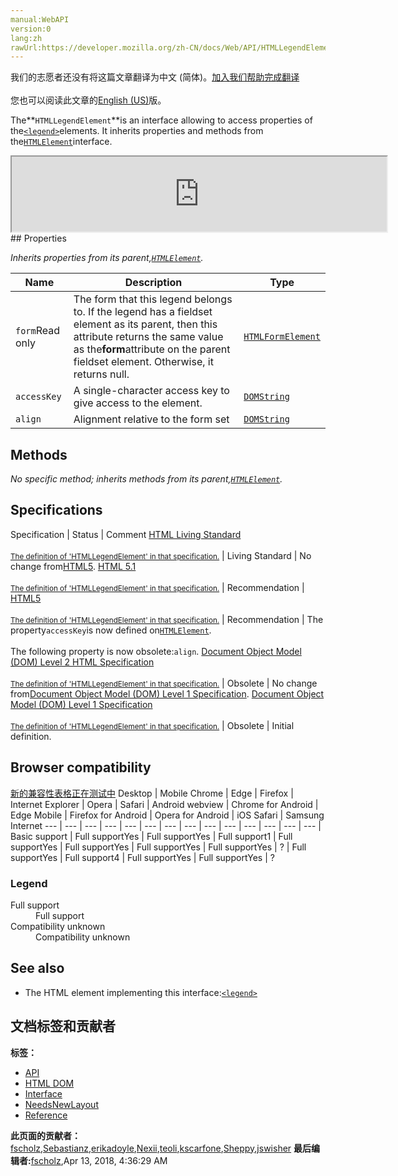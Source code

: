 ```yaml
---
manual:WebAPI
version:0
lang:zh
rawUrl:https://developer.mozilla.org/zh-CN/docs/Web/API/HTMLLegendElement
---
```




<bdi>我们的志愿者还没有将这篇文章翻译为<bdi>中文 (简体)</bdi>。[加入我们帮助完成翻译](%12777 "")<br></br>您也可以阅读此文章的[English (US)](%12778 "")版。</bdi>






The**`HTMLLegendElement`**is an interface allowing to access properties of the[`<legend>`](%12779 "The HTML <legend> element represents a caption for the content of its parent <fieldset>.")elements. It inherits properties and methods from the[`HTMLElement`](%12142 "The HTMLElement interface represents any HTML element. Some elements directly implement this interface, others implement it via an interface that inherits it.")interface.

<iframe src='https://mdn.mozillademos.org/en-US/docs/Web/API/HTMLLegendElement$samples/inheritance_diagram?revision=1374117' width='600' height='120'></iframe>
## Properties<a name="Properties"></a>


<em>Inherits properties from its parent,[`HTMLElement`](%12142 "The HTMLElement interface represents any HTML element. Some elements directly implement this interface, others implement it via an interface that inherits it.").</em>

Name | Description | Type 
 ---  |  ---  |  ---  | 
`form`Read only | The form that this legend belongs to. If the legend has a fieldset element as its parent, then this attribute returns the same value as the**form**attribute on the parent fieldset element. Otherwise, it returns null. | [`HTMLFormElement`](%12425 "The HTMLFormElement interface represents a <form> element in the DOM; it can be used to access and in some cases modify aspects of the form, as well as access its component elements.") 
`accessKey` | A single-character access key to give access to the element. | [`DOMString`](%3945 "DOMString is a UTF-16 String. As JavaScript already uses such strings, DOMString is mapped directly to a String.") 
`align`<i></i> | Alignment relative to the form set | [`DOMString`](%3945 "DOMString is a UTF-16 String. As JavaScript already uses such strings, DOMString is mapped directly to a String.") 


## Methods<a name="Methods"></a>


<em>No specific method; inherits methods from its parent,[`HTMLElement`](%12142 "The HTMLElement interface represents any HTML element. Some elements directly implement this interface, others implement it via an interface that inherits it.").</em>


## Specifications<a name="Specifications"></a>
Specification | Status | Comment 
[HTML Living Standard<br></br><small>The definition of &#39;HTMLLegendElement&#39; in that specification.</small>](%12780 "") | Living Standard | No change from[HTML5](%12136 "The 'HTML5' specification"). 
[HTML 5.1<br></br><small>The definition of &#39;HTMLLegendElement&#39; in that specification.</small>](%12781 "") | Recommendation |  
[HTML5<br></br><small>The definition of &#39;HTMLLegendElement&#39; in that specification.</small>](%12782 "") | Recommendation | The property`accessKey`is now defined on[`HTMLElement`](%12142 "The HTMLElement interface represents any HTML element. Some elements directly implement this interface, others implement it via an interface that inherits it.").<br></br>The following property is now obsolete:`align`. 
[Document Object Model (DOM) Level 2 HTML Specification<br></br><small>The definition of &#39;HTMLLegendElement&#39; in that specification.</small>](%12783 "") | Obsolete | No change from[Document Object Model (DOM) Level 1 Specification](%4414 "The 'Document Object Model (DOM) Level 1 Specification' specification"). 
[Document Object Model (DOM) Level 1 Specification<br></br><small>The definition of &#39;HTMLLegendElement&#39; in that specification.</small>](%12784 "") | Obsolete | Initial definition. 


## Browser compatibility<a name="Browser_compatibility"></a>
[新的兼容性表格正在测试中<i></i>](%3360 "")
<abbr>Desktop<i></i></abbr> | <abbr>Mobile<i></i></abbr> 
<abbr>Chrome<i></i></abbr> | <abbr>Edge<i></i></abbr> | <abbr>Firefox<i></i></abbr> | <abbr>Internet Explorer<i></i></abbr> | <abbr>Opera<i></i></abbr> | <abbr>Safari<i></i></abbr> | <abbr>Android webview<i></i></abbr> | <abbr>Chrome for Android<i></i></abbr> | <abbr>Edge Mobile<i></i></abbr> | <abbr>Firefox for Android<i></i></abbr> | <abbr>Opera for Android<i></i></abbr> | <abbr>iOS Safari<i></i></abbr> | <abbr>Samsung Internet<i></i></abbr> 
 ---  |  ---  |  ---  |  ---  |  ---  |  ---  |  ---  |  ---  |  ---  |  ---  |  ---  |  ---  |  ---  |  ---  | 
Basic support | <abbr>Full support</abbr>Yes | <abbr>Full support</abbr>Yes | <abbr>Full support</abbr>1 | <abbr>Full support</abbr>Yes | <abbr>Full support</abbr>Yes | <abbr>Full support</abbr>Yes | <abbr>Full support</abbr>Yes | <abbr>?</abbr> | <abbr>Full support</abbr>Yes | <abbr>Full support</abbr>4 | <abbr>Full support</abbr>Yes | <abbr>Full support</abbr>Yes | <abbr>?</abbr> 


### Legend<a name="Legend"></a>
<dl><dt><abbr>Full support</abbr></dt><dd>Full support</dd><dt><abbr>Compatibility unknown</abbr></dt><dd>Compatibility unknown</dd></dl>


## See also<a name="See_also"></a>

* The HTML element implementing this interface:[`<legend>`](%12779 "The HTML <legend> element represents a caption for the content of its parent <fieldset>.")



## 文档标签和贡献者
**标签：**
* [API](%50 "")
* [HTML DOM](%6889 "")
* [Interface](%3380 "")
* [NeedsNewLayout](%12268 "")
* [Reference](%3381 "")

**此页面的贡献者：**[fscholz](%60 ""),[Sebastianz](%4468 ""),[erikadoyle](%3894 ""),[Nexii](%12753 ""),[teoli](%160 ""),[kscarfone](%3900 ""),[Sheppy](%405 ""),[jswisher](%11168 "")
**最后编辑者:**[fscholz](%60 ""),<time>Apr 13, 2018, 4:36:29 AM</time>


